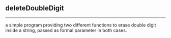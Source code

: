 ## deleteDoubleDigit

---

a simple program providing two different functions to erase double digit inside a string, passed as formal parameter in both cases.
